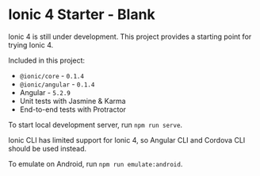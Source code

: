 # Ionic 4 Starter - Blank

Ionic 4 is still under development. This project provides a starting point for trying Ionic 4.


Included in this project:

* `@ionic/core` - `0.1.4`
* `@ionic/angular` - `0.1.4`
* Angular - `5.2.9`
* Unit tests with Jasmine & Karma
* End-to-end tests with Protractor


To start local development server, run `npm run serve`.

Ionic CLI has limited support for Ionic 4, so Angular CLI and Cordova CLI should be used instead.


To emulate on Android, run `npm run emulate:android`.

